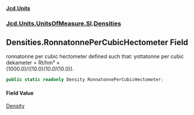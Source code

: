 #### [Jcd.Units](index.md 'index')
### [Jcd.Units.UnitsOfMeasure.SI](Jcd.Units.UnitsOfMeasure.SI.md 'Jcd.Units.UnitsOfMeasure.SI').[Densities](Densities.md 'Jcd.Units.UnitsOfMeasure.SI.Densities')

## Densities.RonnatonnePerCubicHectometer Field

ronnatonne per cubic hectometer defined such that: yottatonne per cubic dekameter = Rt/hm³ ×  
(1000.0)/((10.0)*(10.0)*(10.0)).

```csharp
public static readonly Density RonnatonnePerCubicHectometer;
```

#### Field Value
[Density](Density.md 'Jcd.Units.UnitTypes.Density')